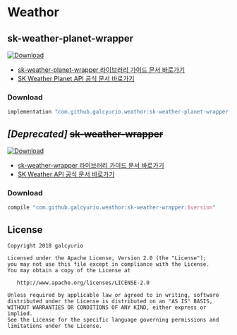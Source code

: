 # Weathor

## sk-weather-planet-wrapper 
[![Download](https://api.bintray.com/packages/galcyurio/maven/sk-weather-planet-wrapper/images/download.svg?version=0.1.0) ](https://bintray.com/galcyurio/maven/sk-weather-planet-wrapper/0.1.0/link)
- [sk-weather-planet-wrapper 라이브러리 가이드 문서 바로가기](sk-weather-planet-wrapper/README.md)
- [SK Weather Planet API 공식 문서 바로가기](https://developers.sktelecom.com/content/sktApi/view/?svcId=10113)

### Download
```groovy
implementation "com.github.galcyurio.weathor:sk-weather-planet-wrapper:$version"
```

## *[Deprecated]* ~~sk-weather-wrapper~~
[ ![Download](https://api.bintray.com/packages/galcyurio/maven/sk-weather-wrapper/images/download.svg) ](https://bintray.com/galcyurio/maven/sk-weather-wrapper/_latestVersion)
- [sk-weather-wrapper 라이브러리 가이드 문서 바로가기](sk-weather-wrapper/README.md)
- [SK Weather API 공식 문서 바로가기](https://developers.sktelecom.com/content/sktApi/view/?svcId=10073)

### Download
```groovy
compile "com.github.galcyurio.weathor:sk-weather-wrapper:$version"
```
    
## License
```
Copyright 2018 galcyurio

Licensed under the Apache License, Version 2.0 (the "License");
you may not use this file except in compliance with the License.
You may obtain a copy of the License at

   http://www.apache.org/licenses/LICENSE-2.0

Unless required by applicable law or agreed to in writing, software
distributed under the License is distributed on an "AS IS" BASIS,
WITHOUT WARRANTIES OR CONDITIONS OF ANY KIND, either express or implied.
See the License for the specific language governing permissions and
limitations under the License.
```